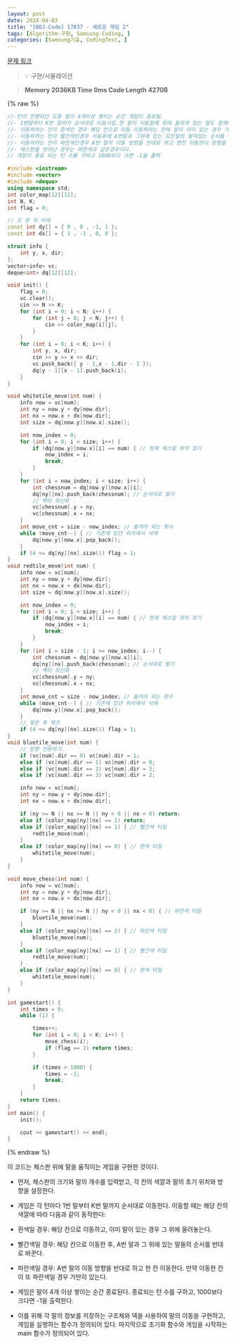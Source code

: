 ```yaml
---
layout: post
date: 2024-04-03
title: "[BOJ-Code] 17837 - 새로운 게임 2"
tags: [Algorithm-구현, Samsung-Coding, ]
categories: [Samsung기출, CodingTest, ]
---
```


[문제 링크](https://www.acmicpc.net/problem/17837)


> 💡 구현/시뮬레이션


> **Memory   2036KB                                   Time   0ms                               Code Length   4270B**



{% raw %}
```c++
//-턴이 진행되던 도중 말이 4개이상 쌓이는 순간 게임이 종료됨.
//- 1번말부터 K번 말까지 순서대로 이동시킴.한 말이 이동할때 위에 올려져 있는 말도 함께이동.
//- 이동하려는 칸이 흰색인 경우 해당 칸으로 이동.이동하려는 칸에 말이 이미 있는 경우 가장 위에 말을 올려놓음.
//- 이동하려는 칸이 빨간색인경우 이동후에 A번말과 그위에 있는 모든말의 쌓여있는 순서를 반대로 바꾼다.옮기기전의 말들만 순서를 바꿔서 쌓는다.
//- 이동하려는 칸이 파란색인경우 A번 말의 이동 방향을 반대로 하고 한칸 이동한다.방향을 반대로 바꾼후에 이동하려는 칸이 파란색인경우 가만히 있는다.
//- 체스판을 벗어난 경우는 파란색과 같은경우이다.
// 게임이 종료 되는 턴 수를 구하고 1000보다 크면 -1을 출력

#include <iostream>
#include <vector>
#include <deque>
using namespace std;
int color_map[12][12];
int N, K;
int flag = 0;

// 오 왼 위 아래
const int dy[] = { 0 , 0 , -1, 1 };
const int dx[] = { 1 , -1 , 0, 0 };

struct info {
	int y, x, dir;
};
vector<info> vc;
deque<int> dq[12][12];

void init() {
	flag = 0;
	vc.clear();
	cin >> N >> K;
	for (int i = 0; i < N; i++) {
		for (int j = 0; j < N; j++) {
			cin >> color_map[i][j];
		}
	}
	for (int i = 0; i < K; i++) {
		int y, x, dir;
		cin >> y >> x >> dir;
		vc.push_back({ y - 1,x - 1,dir - 1 });
		dq[y - 1][x - 1].push_back(i);
	}
}

void whitetile_move(int num) {
	info now = vc[num];
	int ny = now.y + dy[now.dir];
	int nx = now.x + dx[now.dir];
	int size = dq[now.y][now.x].size();

	int now_index = 0;
	for (int i = 0; i < size; i++) {
		if (dq[now.y][now.x][i] == num) { // 현재 체스말 위치 찾기
			now_index = i;
			break;
		}
	}
	for (int i = now_index; i < size; i++) {
		int chessnum = dq[now.y][now.x][i];
		dq[ny][nx].push_back(chessnum); // 순서대로 쌓기
		// 벡터 최신화
		vc[chessnum].y = ny;
		vc[chessnum].x = nx;
	}
	int move_cnt = size - now_index; // 옮겨야 되는 횟수
	while (move_cnt--) { // 기존에 있던 위치에서 삭제
		dq[now.y][now.x].pop_back();
	}
	if (4 <= dq[ny][nx].size()) flag = 1;
}
void redtile_move(int num) {
	info now = vc[num];
	int ny = now.y + dy[now.dir];
	int nx = now.x + dx[now.dir];
	int size = dq[now.y][now.x].size();

	int now_index = 0;
	for (int i = 0; i < size; i++) {
		if (dq[now.y][now.x][i] == num) { // 현재 체스말 위치 찾기
			now_index = i;
			break;
		}
	}
	for (int i = size - 1; i >= now_index; i--) {
		int chessnum = dq[now.y][now.x][i];
		dq[ny][nx].push_back(chessnum); // 순서대로 쌓기
		// 벡터 최신화
		vc[chessnum].y = ny;
		vc[chessnum].x = nx;
	}
	int move_cnt = size - now_index; // 옮겨야 되는 횟수
	while (move_cnt--) { // 기존에 있던 위치에서 삭제
		dq[now.y][now.x].pop_back();
	}
	// 쌓은 후 체크
	if (4 <= dq[ny][nx].size()) flag = 1;
}
void bluetile_move(int num) {
	// 방향 전환하기.
	if (vc[num].dir == 0) vc[num].dir = 1;
	else if (vc[num].dir == 1) vc[num].dir = 0;
	else if (vc[num].dir == 2) vc[num].dir = 3;
	else if (vc[num].dir == 3) vc[num].dir = 2;

	info now = vc[num];
	int ny = now.y + dy[now.dir];
	int nx = now.x + dx[now.dir];

	if (ny >= N || nx >= N || ny < 0 || nx < 0) return;
	else if (color_map[ny][nx] == 2) return;
	else if (color_map[ny][nx] == 1) { // 빨간색 타일
		redtile_move(num);
	}
	else if (color_map[ny][nx] == 0) { // 흰색 타일
		whitetile_move(num);
	}
}

void move_chess(int num) {
	info now = vc[num];
	int ny = now.y + dy[now.dir];
	int nx = now.x + dx[now.dir];

	if (ny >= N || nx >= N || ny < 0 || nx < 0) { // 파란색 타일
		bluetile_move(num);
	}
	else if (color_map[ny][nx] == 2) { // 파란색 타일
		bluetile_move(num);
	}
	else if (color_map[ny][nx] == 1) { // 빨간색 타일
		redtile_move(num);
	}
	else if (color_map[ny][nx] == 0) { // 흰색 타일
		whitetile_move(num);
	}
}

int gamestart() {
	int times = 0;
	while (1) {

		times++;
		for (int i = 0; i < K; i++) {
			move_chess(i);
			if (flag == 1) return times;
		}

		if (times > 1000) {
			times = -1;
			break;
		}
	}
	return times;
}
int main() {
	init();

	cout << gamestart() << endl;
}
```
{% endraw %}



이 코드는 체스판 위에 말을 움직이는 게임을 구현한 것이다.

- 먼저, 체스판의 크기와 말의 개수를 입력받고, 각 칸의 색깔과 말의 초기 위치와 방향을 설정한다.

- 게임은 각 턴마다 1번 말부터 K번 말까지 순서대로 이동한다. 이동할 때는 해당 칸의 색깔에 따라 다음과 같이 동작한다:
- 흰색일 경우: 해당 칸으로 이동하고, 이미 말이 있는 경우 그 위에 올려놓는다.
- 빨간색일 경우: 해당 칸으로 이동한 후, A번 말과 그 위에 있는 말들의 순서를 반대로 바꾼다.
- 파란색일 경우: A번 말의 이동 방향을 반대로 하고 한 칸 이동한다. 만약 이동한 칸이 또 파란색일 경우 가만히 있는다.

- 게임은 말이 4개 이상 쌓이는 순간 종료된다. 종료되는 턴 수를 구하고, 1000보다 크다면 -1을 출력한다.

- 이를 위해 각 말의 정보를 저장하는 구조체와 덱을 사용하여 말의 이동을 구현하고, 게임을 실행하는 함수가 정의되어 있다. 마지막으로 초기화 함수와 게임을 시작하는 main 함수가 정의되어 있다.

